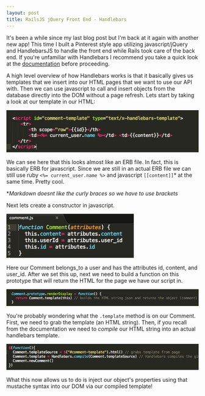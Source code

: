 ```yaml
---
layout: post
title: RailsJS jQuery Front End - Handlebars
---
```


It's been a while since my last blog post but I'm back at it again with another new app! This time I built a Pinterest style app utilizing javascript/jQuery and HandlebarsJS to handle the front end while Rails took care of the back end. If you're unfamiliar with Handlebars I recommend you take a quick look at the <a href="http://handlebarsjs.com/" target="_blank">documentation</a> before proceeding.

A high level overview of how Handlebars works is that it basically gives us templates that we insert into our HTML pages that we want to use our API with. Then we can use javascript to call and insert objects from the database directly into the DOM without a page refresh. Lets start by taking a look at our template in our HTML:

![Alt text](/assets/ss12.png)

We can see here that this looks almost like an ERB file. In fact, this is basically ERB for javascript. Since we are still in an actual ERB file we can still use ruby `<%= current_user.name %>` and javascript `[[content]]`* at the same time. Pretty cool. 

*<i>Markdown doesnt like the curly braces so we have to use brackets</i>

Next lets create a constructor in javascript.

![Alt text](/assets/ss11.png)

Here our Comment belongs_to a user and has the attributes id, content, and user_id. After we set this up, next we need to build a function on this prototype that will return the HTML for the page we have our script in.

![Alt text](/assets/ss13.png)

You're probably wondering what the `.template` method is on our Comment. First, we need to grab the template (an HTML string). Then, if you recall from the documentation we need to *compile* our HTML string into an actual handlebars template.

![Alt text](/assets/ss14.png)

What this now allows us to do is inject our object's properties using that mustache syntax into our DOM via our compiled template!


